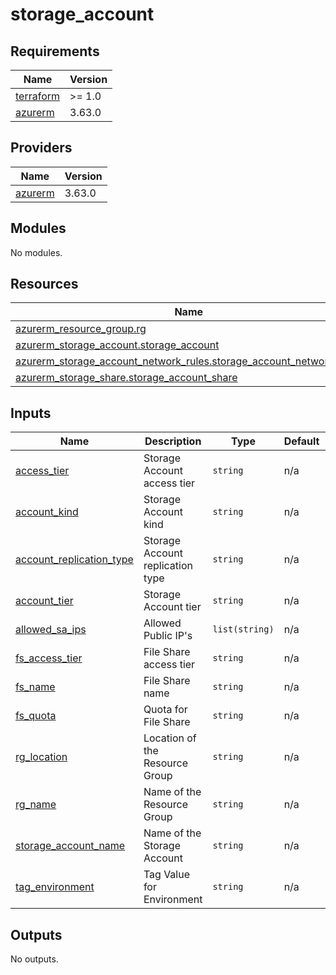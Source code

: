 # storage_account

<!-- BEGINNING OF PRE-COMMIT-TERRAFORM DOCS HOOK -->
## Requirements

| Name | Version |
|------|---------|
| <a name="requirement_terraform"></a> [terraform](#requirement\_terraform) | >= 1.0 |
| <a name="requirement_azurerm"></a> [azurerm](#requirement\_azurerm) | 3.63.0 |

## Providers

| Name | Version |
|------|---------|
| <a name="provider_azurerm"></a> [azurerm](#provider\_azurerm) | 3.63.0 |

## Modules

No modules.

## Resources

| Name | Type |
|------|------|
| [azurerm_resource_group.rg](https://registry.terraform.io/providers/hashicorp/azurerm/3.63.0/docs/resources/resource_group) | resource |
| [azurerm_storage_account.storage_account](https://registry.terraform.io/providers/hashicorp/azurerm/3.63.0/docs/resources/storage_account) | resource |
| [azurerm_storage_account_network_rules.storage_account_network_rules](https://registry.terraform.io/providers/hashicorp/azurerm/3.63.0/docs/resources/storage_account_network_rules) | resource |
| [azurerm_storage_share.storage_account_share](https://registry.terraform.io/providers/hashicorp/azurerm/3.63.0/docs/resources/storage_share) | resource |

## Inputs

| Name | Description | Type | Default | Required |
|------|-------------|------|---------|:--------:|
| <a name="input_access_tier"></a> [access\_tier](#input\_access\_tier) | Storage Account access tier | `string` | n/a | yes |
| <a name="input_account_kind"></a> [account\_kind](#input\_account\_kind) | Storage Account kind | `string` | n/a | yes |
| <a name="input_account_replication_type"></a> [account\_replication\_type](#input\_account\_replication\_type) | Storage Account replication type | `string` | n/a | yes |
| <a name="input_account_tier"></a> [account\_tier](#input\_account\_tier) | Storage Account tier | `string` | n/a | yes |
| <a name="input_allowed_sa_ips"></a> [allowed\_sa\_ips](#input\_allowed\_sa\_ips) | Allowed Public IP's | `list(string)` | n/a | yes |
| <a name="input_fs_access_tier"></a> [fs\_access\_tier](#input\_fs\_access\_tier) | File Share access tier | `string` | n/a | yes |
| <a name="input_fs_name"></a> [fs\_name](#input\_fs\_name) | File Share name | `string` | n/a | yes |
| <a name="input_fs_quota"></a> [fs\_quota](#input\_fs\_quota) | Quota for File Share | `string` | n/a | yes |
| <a name="input_rg_location"></a> [rg\_location](#input\_rg\_location) | Location of the Resource Group | `string` | n/a | yes |
| <a name="input_rg_name"></a> [rg\_name](#input\_rg\_name) | Name of the Resource Group | `string` | n/a | yes |
| <a name="input_storage_account_name"></a> [storage\_account\_name](#input\_storage\_account\_name) | Name of the Storage Account | `string` | n/a | yes |
| <a name="input_tag_environment"></a> [tag\_environment](#input\_tag\_environment) | Tag Value for Environment | `string` | n/a | yes |

## Outputs

No outputs.
<!-- END OF PRE-COMMIT-TERRAFORM DOCS HOOK -->

